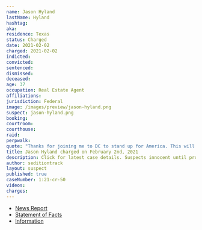 ```yaml
---
name: Jason Hyland
lastName: Hyland
hashtag:
aka:
residence: Texas
status: Charged
date: 2021-02-02
charged: 2021-02-02
indicted:
convicted: 
sentenced: 
dismissed: 
deceased:
age: 37
occupation: Real Estate Agent
affiliations:
jurisdiction: Federal
image: /images/preview/jason-hyland.png
suspect: jason-hyland.png
booking:
courtroom:
courthouse:
raid:
perpwalk:
quote: "Thanks for joining me to DC to stand up for America. This will be historic — no matter the outcome"
title: Jason Hyland charged on February 2nd, 2021
description: Click for latest case details. Suspects innocent until proven guilty.
author: seditiontrack
layout: suspect
published: true
caseNumber: 1:21-cr-50
videos:
charges:
---
```

- [News Report](https://www.dallasnews.com/news/crime/2021/02/04/third-north-texas-real-estate-professional-is-charged-with-storming-us-capitol-building/)
- [Statement of Facts](https://www.justice.gov/opa/case-multi-defendant/file/1364676/download)
- [Information](https://www.justice.gov/usao-dc/case-multi-defendant/file/1379276/download)
